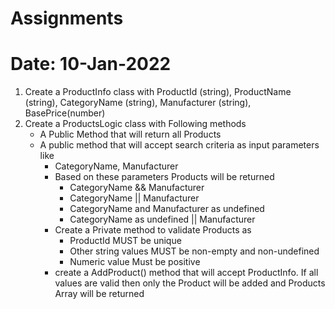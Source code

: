 # Assignments

# Date: 10-Jan-2022

1. Create a ProductInfo class with ProductId (string), ProductName (string), CategoryName (string), Manufacturer (string), BasePrice(number)
2. Create a ProductsLogic class with Following methods
    -  A Public Method that will return all Products
    - A public method that will accept search criteria as input parameters like
        - CategoryName, Manufacturer
        - Based on these parameters Products will be returned   
            - CategoryName && Manufacturer
            - CategoryName || Manufacturer    
            - CategoryName and Manufacturer as undefined
            - CategoryName  as undefined || Manufacturer
        - Create a Private method to validate Products as    
            - ProductId MUST be unique
            - Other string values MUST be non-empty and non-undefined
            - Numeric value Must be positive
        - create a AddProduct() method that will accept ProductInfo. If all values are valid then only the Product will be added and Products Array will be returned      
